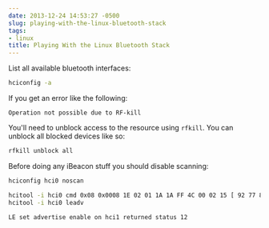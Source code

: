 ```yaml
---
date: 2013-12-24 14:53:27 -0500
slug: playing-with-the-linux-bluetooth-stack
tags:
- linux
title: Playing With the Linux Bluetooth Stack
---
```


List all available bluetooth interfaces:

```sh
hciconfig -a
```

If you get an error like the following:

```
Operation not possible due to RF-kill
```

You'll need to unblock access to the resource using `rfkill`. You can unblock
all blocked devices like so:

```sh
rfkill unblock all
```

Before doing any iBeacon stuff you should disable scanning:

```sh
hciconfig hci0 noscan
```

```sh
hcitool -i hci0 cmd 0x08 0x0008 1E 02 01 1A 1A FF 4C 00 02 15 [ 92 77 83 0A B2 EB 49 0F A1 DD 7F E3 8C 49 2E DE ] [ 00 00 ] [ 00 00 ] C5 00
hcitool -i hci0 leadv
```

```
LE set advertise enable on hci1 returned status 12
```

